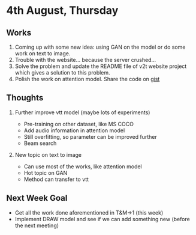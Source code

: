 # 4th August, Thursday

## Works
1. Coming up with some new idea: using GAN on the model or do some work on text to image.
2. Trouble with the website... because the server crushed...
3. Solve the problem and update the README file of v2t website project which gives a solution to this problem.
4. Polish the work on attention model. Share the code on [gist](https://gist.github.com/chaonan99/766341e72c63763e028eab9428587f24)

## Thoughts
1. Further improve vtt model (maybe lots of experiments)
	* Pre-training on other dataset, like MS COCO
	* Add audio information in attention model
	* Still overfitting, so parameter can be improved further
	* Beam search

2. New topic on text to image
	* Can use most of the works, like attention model
	* Hot topic on GAN
	* Method can transfer to vtt

## Next Week Goal
* Get all the work done aforementioned in T&M->1 (this week)
* Implement DRAW  model and see if we can add something new (before the next meeting)
